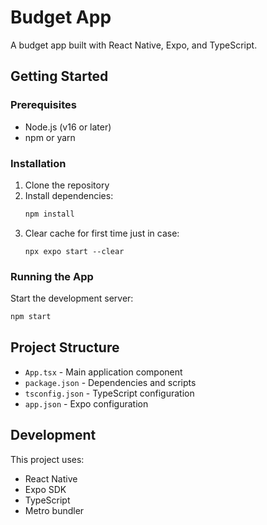 # Budget App

A budget app built with React Native, Expo, and TypeScript.

## Getting Started

### Prerequisites
- Node.js (v16 or later)
- npm or yarn

### Installation

1. Clone the repository
2. Install dependencies:
   ```bash
   npm install
   ```
3. Clear cache for first time just in case:
   ```
   npx expo start --clear
   ```

### Running the App

Start the development server:
```bash
npm start
```

## Project Structure

- `App.tsx` - Main application component
- `package.json` - Dependencies and scripts
- `tsconfig.json` - TypeScript configuration
- `app.json` - Expo configuration

## Development

This project uses:
- React Native
- Expo SDK
- TypeScript
- Metro bundler
